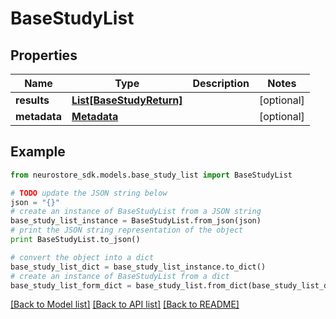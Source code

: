 # BaseStudyList


## Properties
Name | Type | Description | Notes
------------ | ------------- | ------------- | -------------
**results** | [**List[BaseStudyReturn]**](BaseStudyReturn.md) |  | [optional] 
**metadata** | [**Metadata**](Metadata.md) |  | [optional] 

## Example

```python
from neurostore_sdk.models.base_study_list import BaseStudyList

# TODO update the JSON string below
json = "{}"
# create an instance of BaseStudyList from a JSON string
base_study_list_instance = BaseStudyList.from_json(json)
# print the JSON string representation of the object
print BaseStudyList.to_json()

# convert the object into a dict
base_study_list_dict = base_study_list_instance.to_dict()
# create an instance of BaseStudyList from a dict
base_study_list_form_dict = base_study_list.from_dict(base_study_list_dict)
```
[[Back to Model list]](../README.md#documentation-for-models) [[Back to API list]](../README.md#documentation-for-api-endpoints) [[Back to README]](../README.md)


